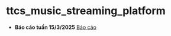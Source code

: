 # ttcs_music_streaming_platform

- **Báo cáo tuần 15/3/2025** [Báo cáo](https://drive.google.com/file/d/1boFAYer0jrOD2NV0T9_vcFtlw5i4yIYh/view?usp=sharing)
